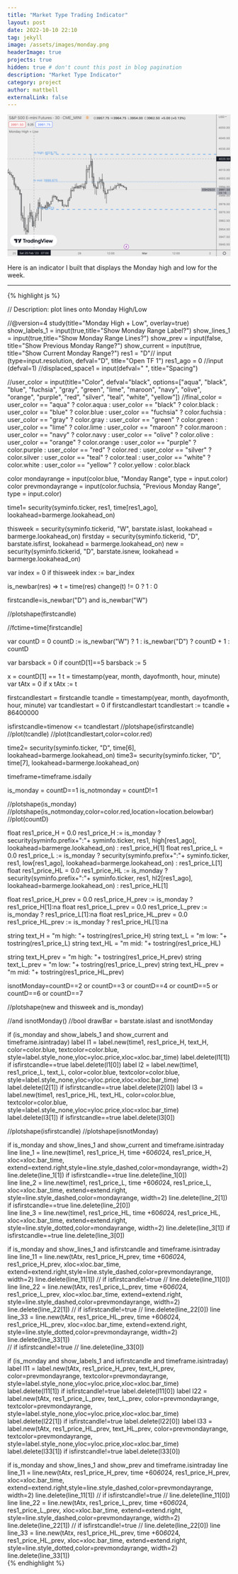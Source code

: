 ```yaml
---
title: "Market Type Trading Indicator"
layout: post
date: 2022-10-10 22:10
tag: jekyll
image: /assets/images/monday.png
headerImage: true
projects: true
hidden: true # don't count this post in blog pagination
description: "Market Type Indicator"
category: project
author: mattbell
externalLink: false
---
```


![Screenshot](/assets/images/monday.png)

Here is an indicator I built that displays the Monday high and low for the week.




---

{% highlight js %}



// Description:  plot lines onto Monday High/Low

//@version=4
study(title="Monday High + Low", overlay=true)
show_labels_1 = input(true,title="Show Monday Range Label?")
show_lines_1 = input(true,title="Show Monday Range Lines?")
show_prev = input(false, title="Show Previous Monday Range?")
show_current = input(true, title="Show Current Monday Range?")
res1 = "D"// input (type=input.resolution, defval="D", title="Open TF 1")
res1_ago = 0 //input (defval=1)
//displaced_space1 = input(defval="                                                                                                                                                        ", title="Spacing")

//user_color = input(title="Color", defval="black", options=["aqua", "black", "blue", "fuchsia", "gray", "green", "lime", "maroon", "navy", "olive", "orange", "purple", "red", "silver", "teal", "white", "yellow"]) 
//final_color = user_color == "aqua" ? color.aqua : user_color == "black" ? color.black : user_color == "blue" ? color.blue : user_color == "fuchsia" ? color.fuchsia : user_color == "gray" ? color.gray : user_color == "green" ? color.green : user_color == "lime" ? color.lime : user_color == "maroon" ? color.maroon : user_color == "navy" ? color.navy : user_color == "olive" ? color.olive : user_color == "orange" ? color.orange : user_color == "purple" ? color.purple : user_color == "red" ? color.red : user_color == "silver" ? color.silver : user_color == "teal" ? color.teal : user_color == "white" ? color.white : user_color == "yellow" ? color.yellow : color.black

color mondayrange = input(color.blue, "Monday Range", type = input.color)
color prevmondayrange = input(color.fuchsia, "Previous Monday Range", type = input.color)

time1= security(syminfo.ticker, res1, time[res1_ago], lookahead=barmerge.lookahead_on)

thisweek = security(syminfo.tickerid, "W", barstate.islast, lookahead = barmerge.lookahead_on)
firstday = security(syminfo.tickerid, "D", barstate.isfirst, lookahead = barmerge.lookahead_on)
new = security(syminfo.tickerid, "D", barstate.isnew, lookahead = barmerge.lookahead_on)

var index = 0
if thisweek
    index := bar_index
    
is_newbar(res) =>
    t = time(res)
    change(t) != 0 ? 1 : 0
    
    
firstcandle=is_newbar("D") and is_newbar("W")

//plotshape(firstcandle)


//fctime=time[firstcandle]

var countD = 0
countD := is_newbar("W") ? 1 : is_newbar("D") ? countD + 1 : countD



var barsback = 0
if countD[1]==5
    barsback := 5
    

x = countD[1] == 1
t = timestamp(year, month, dayofmonth, hour, minute)
var tAtx = 0
if x
    tAtx := t
    

firstcandlestart = firstcandle
tcandle = timestamp(year, month, dayofmonth, hour, minute)
var tcandlestart = 0
if firstcandlestart
    tcandlestart := tcandle + 86400000
    

isfirstcandle=timenow <= tcandlestart
//plotshape(isfirstcandle)
//plot(tcandle)
//plot(tcandlestart,color=color.red)
    

time2= security(syminfo.ticker, "D", time[6], lookahead=barmerge.lookahead_on)
time3= security(syminfo.ticker, "D", time[7], lookahead=barmerge.lookahead_on)


timeframe=timeframe.isdaily

is_monday = countD==1
is_notmonday = countD!=1

//plotshape(is_monday)
//plotshape(is_notmonday,color=color.red,location=location.belowbar)
//plot(countD)

float res1_price_H = 0.0 
res1_price_H := is_monday ? security(syminfo.prefix+":"+ syminfo.ticker, res1, high[res1_ago], lookahead=barmerge.lookahead_on) : res1_price_H[1]
float res1_price_L = 0.0 
res1_price_L := is_monday ? security(syminfo.prefix+":"+ syminfo.ticker, res1, low[res1_ago],  lookahead=barmerge.lookahead_on) : res1_price_L[1]
float res1_price_HL = 0.0 
res1_price_HL := is_monday ? security(syminfo.prefix+":"+ syminfo.ticker, res1, hl2[res1_ago],  lookahead=barmerge.lookahead_on) : res1_price_HL[1]

float res1_price_H_prev = 0.0 
res1_price_H_prev := is_monday ? res1_price_H[1]:na
float res1_price_L_prev = 0.0 
res1_price_L_prev := is_monday ? res1_price_L[1]:na
float res1_price_HL_prev = 0.0 
res1_price_HL_prev := is_monday ? res1_price_HL[1]:na


string text_H = "m high: "+ tostring(res1_price_H)
string text_L = "m low: "+ tostring(res1_price_L)
string text_HL = "m mid: "+ tostring(res1_price_HL)

string text_H_prev = "m high: "+ tostring(res1_price_H_prev)
string text_L_prev = "m low: "+ tostring(res1_price_L_prev)
string text_HL_prev = "m mid: "+ tostring(res1_price_HL_prev)

isnotMonday=countD==2 or countD==3 or countD==4 or countD==5 or countD==6 or countD==7

//plotshape(new and thisweek and is_monday)

//and isnotMonday()
//bool drawBar = barstate.islast and isnotMonday



if (is_monday and show_labels_1 and show_current and timeframe.isintraday)
    label l1 = label.new(time1, res1_price_H, text_H,  color=color.blue, textcolor=color.blue, style=label.style_none,yloc=yloc.price,xloc=xloc.bar_time)
    label.delete(l1[1])
    if isfirstcandle==true
        label.delete(l1[0]) 
    label l2 = label.new(time1, res1_price_L, text_L,  color=color.blue, textcolor=color.blue, style=label.style_none,yloc=yloc.price,xloc=xloc.bar_time)
    label.delete(l2[1])
    if isfirstcandle==true
        label.delete(l2[0]) 
    label l3 = label.new(time1, res1_price_HL, text_HL,  color=color.blue, textcolor=color.blue, style=label.style_none,yloc=yloc.price,xloc=xloc.bar_time)
    label.delete(l3[1])
    if isfirstcandle==true
        label.delete(l3[0]) 


//plotshape(isfirstcandle)
//plotshape(isnotMonday)


if is_monday and show_lines_1 and show_current and timeframe.isintraday
    line line_1 = line.new(time1, res1_price_H, time +60*60*24, res1_price_H, xloc=xloc.bar_time, extend=extend.right,style=line.style_dashed,color=mondayrange, width=2)
    line.delete(line_1[1])
    if isfirstcandle==true
        line.delete(line_1[0])   
    line line_2 = line.new(time1, res1_price_L, time +60*60*24, res1_price_L, xloc=xloc.bar_time, extend=extend.right, style=line.style_dashed,color=mondayrange, width=2)
    line.delete(line_2[1])
    if isfirstcandle==true
        line.delete(line_2[0])   
    line line_3 = line.new(time1, res1_price_HL, time +60*60*24, res1_price_HL, xloc=xloc.bar_time, extend=extend.right, style=line.style_dotted,color=mondayrange, width=2)
    line.delete(line_3[1]) 
    if isfirstcandle==true
        line.delete(line_3[0])   
    
if is_monday and show_lines_1 and isfirstcandle and timeframe.isintraday
    line line_11 = line.new(tAtx, res1_price_H_prev, time +60*60*24, res1_price_H_prev, xloc=xloc.bar_time, extend=extend.right,style=line.style_dashed,color=prevmondayrange, width=2)
    line.delete(line_11[1])
//    if isfirstcandle!=true
//        line.delete(line_11[0])
    line line_22 = line.new(tAtx, res1_price_L_prev, time +60*60*24, res1_price_L_prev, xloc=xloc.bar_time, extend=extend.right, style=line.style_dashed,color=prevmondayrange, width=2)
    line.delete(line_22[1])
//    if isfirstcandle!=true
//        line.delete(line_22[0])
    line line_33 = line.new(tAtx, res1_price_HL_prev, time +60*60*24, res1_price_HL_prev, xloc=xloc.bar_time, extend=extend.right, style=line.style_dotted,color=prevmondayrange, width=2)
    line.delete(line_33[1])  
//    if isfirstcandle!=true
//        line.delete(line_33[0])


if (is_monday and show_labels_1 and isfirstcandle and timeframe.isintraday)
    label l11 = label.new(tAtx, res1_price_H_prev, text_H_prev,  color=prevmondayrange, textcolor=prevmondayrange, style=label.style_none,yloc=yloc.price,xloc=xloc.bar_time)
    label.delete(l11[1])
    if isfirstcandle!=true
        label.delete(l11[0]) 
    label l22 = label.new(tAtx, res1_price_L_prev, text_L_prev,  color=prevmondayrange, textcolor=prevmondayrange, style=label.style_none,yloc=yloc.price,xloc=xloc.bar_time)
    label.delete(l22[1])
    if isfirstcandle!=true
        label.delete(l22[0]) 
    label l33 = label.new(tAtx, res1_price_HL_prev, text_HL_prev,  color=prevmondayrange, textcolor=prevmondayrange, style=label.style_none,yloc=yloc.price,xloc=xloc.bar_time)
    label.delete(l33[1])
    if isfirstcandle!=true
        label.delete(l33[0]) 

if is_monday and show_lines_1 and show_prev and timeframe.isintraday
    line line_11 = line.new(tAtx, res1_price_H_prev, time +60*60*24, res1_price_H_prev, xloc=xloc.bar_time, extend=extend.right,style=line.style_dashed,color=prevmondayrange, width=2)
    line.delete(line_11[1])
//    if isfirstcandle!=true
//        line.delete(line_11[0])
    line line_22 = line.new(tAtx, res1_price_L_prev, time +60*60*24, res1_price_L_prev, xloc=xloc.bar_time, extend=extend.right, style=line.style_dashed,color=prevmondayrange, width=2)
    line.delete(line_22[1])
//    if isfirstcandle!=true
//        line.delete(line_22[0])
    line line_33 = line.new(tAtx, res1_price_HL_prev, time +60*60*24, res1_price_HL_prev, xloc=xloc.bar_time, extend=extend.right, style=line.style_dotted,color=prevmondayrange, width=2)
    line.delete(line_33[1])  
{% endhighlight %}
